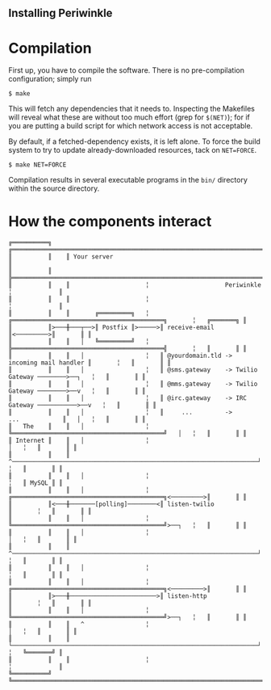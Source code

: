 Installing Periwinkle
---------------------

# Compilation

First up, you have to compile the software.  There is no
pre-compilation configuration; simply run

    $ make

This will fetch any dependencies that it needs to.  Inspecting the
Makefiles will reveal what these are without too much effort (grep for
`$(NET)`); for if you are putting a build script for which network
access is not acceptable.

By default, if a fetched-dependency exists, it is left alone.  To
force the build system to try to update already-downloaded resources,
tack on `NET=FORCE`.

    $ make NET=FORCE

Compilation results in several executable programs in the `bin/`
directory within the source directory.

# How the components interact

    ╔══════════╗    ╔══════════════════════════════════════════════════════════════════════════════════════════╗
    ║          ║    ║ Your server                                                                              ║
    ║          ║    ╠══════════════════════════════════════════════════════════════════════════════════════════╣
    ║          ║    ║                     ╎                     Periwinkle                       ╎             ║
    ║          ║    ║                     ╎                                                      ╎             ║
    ║          ║    ║       ╔═════════╗   ╎   ╔══════════════════════════════════════════╗       ╎   ╔═══════╗ ║
    ║          ║>───╫───┬──>║ Postfix ║>─────>║ receive-email                            ║<─────────>║       ║ ║
    ║          ║    ║   │   ╚═════════╝   ╎   ╠══════════════════════════════════════════╣       ╎   ║       ║ ║
    ║          ║    ║   │                 ╎   ║ @yourdomain.tld -> incoming mail handler ║       ╎   ║       ║ ║
    ║          ║    ║   │                 ╎   ║ @sms.gateway    -> Twilio Gateway ────────>──┐   ╎   ║       ║ ║
    ║          ║    ║   │                 ╎   ║ @mms.gateway    -> Twilio Gateway ────────>──v   ╎   ║       ║ ║
    ║          ║    ║   │                 ╎   ║ @irc.gateway    -> IRC Gateway ───────────>──v   ╎   ║       ║ ║
    ║          ║    ║   │                 ╎   ║     ...         ->        ...            ║   │   ╎   ║       ║ ║
    ║   The    ║    ║   │                 ╎   ╚══════════════════════════════════════════╝   │   ╎   ║       ║ ║
    ║ Internet ║    ║   │                 ╎                                                  │   ╎   ║       ║ ║
    ║          ║    ║   ^────────────────────────────────────────────────────────────────────┘   ╎   ║       ║ ║
    ║          ║    ║   │                 ╎                                                      ╎   ║ MySQL ║ ║
    ║          ║    ║   │                 ╎   ╔══════════════════════════════════════════╗<─────────>║       ║ ║
    ║          ║<───╫───────[polling]────────<║ listen-twilio                            ║       ╎   ║       ║ ║
    ║          ║    ║   │                 ╎   ╚══════════════════════════════════════════╝>──┐   ╎   ║       ║ ║
    ║          ║    ║   │                 ╎                                                  │   ╎   ║       ║ ║
    ║          ║    ║   ^────────────────────────────────────────────────────────────────────┘   ╎   ║       ║ ║
    ║          ║    ║   │                 ╎                                                      ╎   ║       ║ ║
    ║          ║    ║   │                 ╎   ╔══════════════════════════════════════════╗<─────────>║       ║ ║
    ║          ║>───╫────────────────────────>║ listen-http                              ║       ╎   ║       ║ ║
    ║          ║    ║   │                 ╎   ╚══════════════════════════════════════════╝>──┐   ╎   ║       ║ ║
    ║          ║    ║   ^                 ╎                                                  │   ╎   ║       ║ ║
    ║          ║    ║   └────────────────────────────────────────────────────────────────────┘   ╎   ╚═══════╝ ║
    ║          ║    ║                     ╎                                                      ╎             ║
    ╚══════════╝    ╚══════════════════════════════════════════════════════════════════════════════════════════╝

